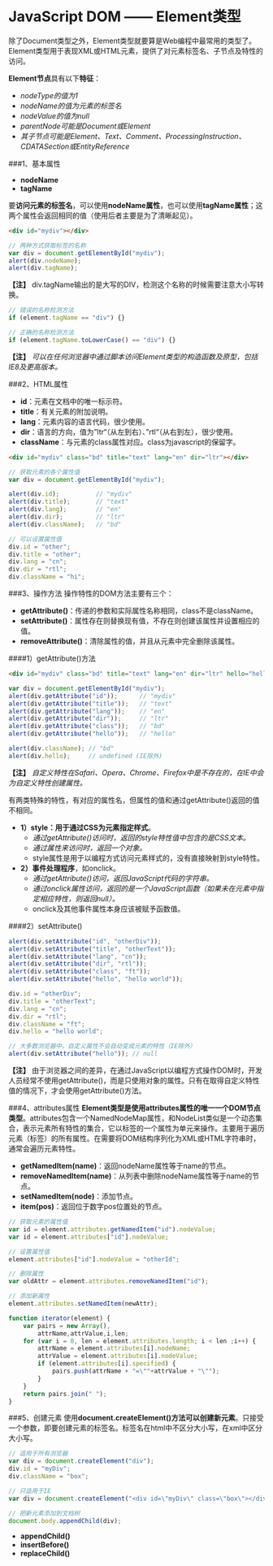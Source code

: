 JavaScript DOM —— Element类型
=========

除了Document类型之外，Element类型就要算是Web编程中最常用的类型了。Element类型用于表现XML或HTML元素，提供了对元素标签名、子节点及特性的访问。

**Element节点**具有以下**特征**：
- *nodeType的值为1*
- *nodeName的值为元素的标签名*
- *nodeValue的值为null*
- *parentNode可能是Document或Element*
- *其子节点可能是Element、Text、Comment、ProcessingInstruction、CDATASection或EntityReference*

###1、基本属性
- **nodeName**
- **tagName**

要**访问元素的标签名**，可以使用**nodeName属性**，也可以使用**tagName属性**；这两个属性会返回相同的值（使用后者主要是为了清晰起见）。
```html
<div id="mydiv"></div>  
```
```javascript
// 两种方式获取标签的名称  
var div = document.getElementById("mydiv");  
alert(div.nodeName);  
alert(div.tagName);  
```
**【注】** div.tagName输出的是大写的DIV，检测这个名称的时候需要注意大小写转换。
```javascript
// 错误的名称检测方法  
if (element.tagName == "div") {}  

// 正确的名称检测方法  
if (element.tagName.toLowerCase() == "div") {}  
```
**【注】** *可以在任何浏览器中通过脚本访问Element类型的构造函数及原型，包括IE8及更高版本。*

###2、HTML属性
- **id**：元素在文档中的唯一标示符。
- **title**：有关元素的附加说明。
- **lang**：元素内容的语言代码，很少使用。
- **dir**：语言的方向，值为”ltr“（从左到右）、”rtl“（从右到左），很少使用。
- **className**：与元素的class属性对应。class为javascript的保留字。

```html
<div id="mydiv" class="bd" title="text" lang="en" dir="ltr"></div>  
```
```javascript
// 获取元素的各个属性值  
var div = document.getElementById("mydiv");  

alert(div.id);          // "mydiv"
alert(div.title);       // "text"
alert(div.lang);        // "en"
alert(div.dir);         // "ltr"
alert(div.className);   // "bd"

// 可以设置属性值  
div.id = "other";  
div.title = "other";  
div.lang = "cn";  
div.dir = "rtl";  
div.className = "hi";  
```

###3、操作方法
操作特性的DOM方法主要有三个：
- **getAttribute()**：传递的参数和实际属性名称相同，class不是className。
- **setAttribute()**：属性存在则替换现有值，不存在则创建该属性并设置相应的值。
- **removeAttribute()**：清除属性的值，并且从元素中完全删除该属性。

####1）getAttribute()方法
```html
<div id="mydiv" class="bd" title="text" lang="en" dir="ltr" hello="hello"></div>
```
```javascript
var div = document.getElementById("mydiv");
alert(div.getAttribute("id"));      // "mydiv"
alert(div.getAttribute("title"));   // "text"
alert(div.getAttribute("lang"));    // "en"
alert(div.getAttribute("dir"));     // "ltr"
alert(div.getAttribute("class"));   // "bd"
alert(div.getAttribute("hello"));   // "hello"

alert(div.className); // "bd"
alert(div.hello);     // undefined (IE除外)
```
**【注】**
*自定义特性在Safari、Opera、Chrome、Firefox中是不存在的，在IE中会为自定义特性创建属性。*

有两类特殊的特性，有对应的属性名，但属性的值和通过getAttribute()返回的值不相同。
- **1）style：用于通过CSS为元素指定样式**。
    - *通过getAttribute()访问时，返回的style特性值中包含的是CSS文本。*
    - *通过属性来访问时，返回一个对象。*
    - style属性是用于以编程方式访问元素样式的，没有直接映射到style特性。
- **2）事件处理程序**，如onclick。
    - *通过getAttribute()访问，返回JavaScript代码的字符串。*
    - *通过onclick属性访问，返回的是一个JavaScript函数（如果未在元素中指定相应特性，则返回null）。*
    - onclick及其他事件属性本身应该被赋予函数值。

####2）setAttribute()
```javascript
alert(div.setAttribute("id", "otherDiv"));  
alert(div.setAttribute("title", "otherText")); 
alert(div.setAttribute("lang", "cn"));   
alert(div.setAttribute("dir", "rtl"));    
alert(div.setAttribute("class", "ft"));   
alert(div.setAttribute("hello", "hello world"));   

div.id = "otherDiv";  
div.title = "otherText";  
div.lang = "cn";  
div.dir = "rtl";  
div.className = "ft";  
div.hello = "hello world";

// 大多数浏览器中，自定义属性不会自动变成元素的特性（IE除外）
alert(div.setAttribute("hello")); // null
```
**【注】**
由于浏览器之间的差异，在通过JavaScript以编程方式操作DOM时，开发人员经常不使用getAttribute()，而是只使用对象的属性。只有在取得自定义特性值的情况下，才会使用getAttribute()方法。

###4、attributes属性
**Element类型是使用attributes属性的唯一一个DOM节点类型**。attributes包含一个NamedNodeMap属性，和NodeList类似是一个动态集合，表示元素所有特性的集合，它以标签的一个属性为单元来操作。主要用于遍历元素（标签）的所有属性。在需要将DOM结构序列化为XML或HTML字符串时，通常会遍历元素特性。

- **getNamedItem(name)**：返回nodeName属性等于name的节点。
- **removeNamedItem(name)**：从列表中删除nodeName属性等于name的节点。
- **setNamedItem(node)**：添加节点。
- **item(pos)**：返回位于数字pos位置处的节点。

```javascript
// 获取元素的属性值
var id = element.attributes.getNamedItem("id").nodeValue;
var id = element.attributes["id"].nodeValue;

// 设置属性值
element.attributes["id"].nodeValue = "otherId";

// 删除属性
var oldAttr = element.attributes.removeNamedItem("id");

// 添加新属性
element.attributes.setNamedItem(newAttr);
```
```javascript
function iterator(element) {  
    var pairs = new Array(),  
        attrName,attrValue,i,len;  
    for (var i = 0, len = element.attributes.length; i < len ;i++) {  
        attrName = element.attributes[i].nodeName;  
        attrValue = element.attributes[i].nodeValue;  
        if (element.attributes[i].specified) {
            pairs.push(attrName + "=\""+attrValue + "\"");  
        }
    }  
    return pairs.join(" ");  
}  
```

###5、创建元素
使用**document.createElement()**方法可以**创建新元素**。只接受一个参数，即要创建元素的标签名。标签名在html中不区分大小写，在xml中区分大小写。
```javascript
// 适用于所有浏览器
var div = document.createElement("div");
div.id = "myDiv";
div.className = "box";

// 只适用于IE
var div = document.createElement("<div id=\"myDiv\" class=\"box\"></div>");

// 把新元素添加到文档树
document.body.appendChild(div);
```
- **appendChild()**
- **insertBefore()**
- **replaceChild()**

